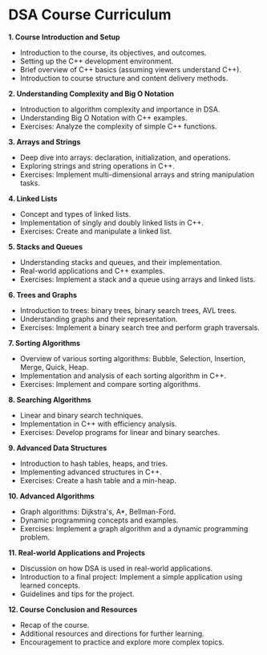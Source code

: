 # DSA Course Curriculum

**1. Course Introduction and Setup**

* Introduction to the course, its objectives, and outcomes.
* Setting up the C++ development environment.
* Brief overview of C++ basics (assuming viewers understand C++).
* Introduction to course structure and content delivery methods.

**2. Understanding Complexity and Big O Notation**

* Introduction to algorithm complexity and importance in DSA.
* Understanding Big O Notation with C++ examples.
* Exercises: Analyze the complexity of simple C++ functions.

**3. Arrays and Strings**

* Deep dive into arrays: declaration, initialization, and operations.
* Exploring strings and string operations in C++.
* Exercises: Implement multi-dimensional arrays and string manipulation tasks.

**4. Linked Lists**

* Concept and types of linked lists.
* Implementation of singly and doubly linked lists in C++.
* Exercises: Create and manipulate a linked list.

**5. Stacks and Queues**

* Understanding stacks and queues, and their implementation.
* Real-world applications and C++ examples.
* Exercises: Implement a stack and a queue using arrays and linked lists.

**6. Trees and Graphs**

* Introduction to trees: binary trees, binary search trees, AVL trees.
* Understanding graphs and their representation.
* Exercises: Implement a binary search tree and perform graph traversals.

**7. Sorting Algorithms**

* Overview of various sorting algorithms: Bubble, Selection, Insertion, Merge, Quick, Heap.
* Implementation and analysis of each sorting algorithm in C++.
* Exercises: Implement and compare sorting algorithms.

**8. Searching Algorithms**

* Linear and binary search techniques.
* Implementation in C++ with efficiency analysis.
* Exercises: Develop programs for linear and binary searches.

**9. Advanced Data Structures**

* Introduction to hash tables, heaps, and tries.
* Implementing advanced structures in C++.
* Exercises: Create a hash table and a min-heap.

**10. Advanced Algorithms**

* Graph algorithms: Dijkstra's, A*, Bellman-Ford.
* Dynamic programming concepts and examples.
* Exercises: Implement a graph algorithm and a dynamic programming problem.

**11. Real-world Applications and Projects**
* Discussion on how DSA is used in real-world applications.
* Introduction to a final project: Implement a simple application using learned concepts.
* Guidelines and tips for the project.

**12. Course Conclusion and Resources**
* Recap of the course.
* Additional resources and directions for further learning.
* Encouragement to practice and explore more complex topics.
